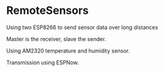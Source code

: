 # RemoteSensors
Using two ESP8266 to send sensor data over long distances

Master is the receiver, slave the sender.

Using AM2320 temperature and humidity sensor.

Transmission using ESPNow.